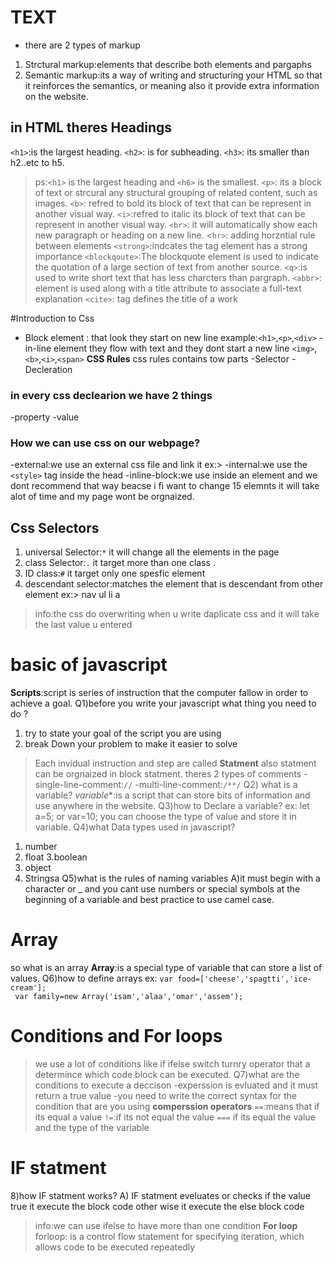 # TEXT 
- there are 2 types of markup
1. Strctural markup:elements that describe both elements and pargaphs
1. Semantic markup:its  a way of writing and structuring your HTML  so that it reinforces the semantics, or meaning also it provide extra information on the website.
## in HTML theres Headings
`<h1>`:is the largest heading.
`<h2>`: is for subheading.
`<h3>`: its smaller than h2..etc to h5.
> ps:`<h1>` is the largest heading  and `<h6>` is the smallest.
`<p>`: its a block of text or strcural any structural grouping of related content, such as images.
`<b>`: refred to bold  its block of text that can be represent in another visual way.
`<i>`:refred to italic  its block of text that can be represent in another visual way.
`<br>`: it will automatically show each new paragraph or heading on a new line.
<`hr>`: adding horzntial rule between elements
`<strong>`:indcates the tag element has a strong importance
`<blockqoute>`:The blockquote element is used to indicate the quotation of a large section of text from another source.
`<q>`:is used to write short text that has less charcters than pargraph.
`<abbr>`: element is used along with a title attribute to associate a full-text explanation
`<cite>`: tag defines the title of a work

#Introduction to Css
- Block element : that look they start on new line example:`<h1>`,`<p>`,`<div>`
-in-line element they flow with text and they dont start a new line `<img>`,`<b>`,`<i>`,`<span>`
**CSS Rules**
css rules contains tow parts
-Selector
-Decleration
### in every css declearion we have 2 things
-property 
-value 
### How we can use css on our webpage?
-external:we use an external css file and link it ex:> <link rel="stylesheet" href='name of the file'>
-internal:we use the `<style>` tag inside the head
-inline-block:we use inside an element and we dont recommend that way beacse i fi want to change 15  elemnts 
it will take alot of time and my page wont be orgnaized.

## Css Selectors
1. universal Selector:`*` it will change all the elements in the page
2. class Selector:`.` it target more than one class .
3. ID class:`#` it target only one spesfic element 
4. descendant selector:matches the element that is descendant from other element ex:> nav ul li a
> info:the css do overwriting when u write daplicate css and it will take the last value u entered


# basic of javascript
**Scripts**:script is series of instruction that the computer fallow in order to achieve a goal.
Q1)before you write your javascript what thing you need to do ?
1. try to state your goal of the script you are using
2. break Down your problem to make it easier to solve
> Each invidual instruction and step are called **Statment** also statment can be orgnaized in block statment.
theres 2 types of comments
-single-line-comment:`//`
-multi-line-comment:`/**/`
Q2) what is a variable?
*variable**:is a script that can store bits of information and use anywhere in the website.
Q3)how to Declare a variable?
ex:
>let a=5; or var=10; you can choose the type of value and store it in variable.
Q4)what Data types used in javascript?
1. number
2. float
3.boolean
4. object 
5. Stringsa
Q5)what is the rules of naming variables
A)it must begin with a character or _ and you cant use numbers or special symbols at the beginning of a variable and best practice to use camel case.
# Array
so what is an array
**Array**:is a special type of variable that can store a list of values.
Q6)how to define arrays
ex:
`var food=['cheese','spagtti','ice-cream'];`   
` var family=new Array('isam','alaa','omar','assem');`
# Conditions and For loops
>we use a lot of conditions like if ifelse switch turnry operator that a determince which code block can
be executed.
Q7)what are the conditions to execute a deccison 
-experssion is evluated and it must return a true value
-you need to write the correct syntax for the condition that are you using
**comperssion operators**
`==`:means that if its equal a value
`!=`:if its not equal the value
`===` if its equal the value and the type of the variable
# IF statment 
8)how IF statment works?
A)  IF statment eveluates or checks if the value true it execute the block code other wise
it execute the else block code
>info:we can use ifelse to have more than one condition
**For loop**
forloop:  is a control flow statement for specifying iteration, which allows code to be executed repeatedly